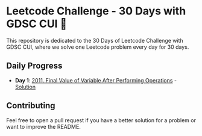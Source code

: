 #  Leetcode Challenge - 30 Days with GDSC CUI 🚀

This repository is dedicated to the 30 Days of Leetcode Challenge with GDSC CUI, where we solve one Leetcode problem every day for 30 days.

## Daily Progress

- **Day 1**: [2011. Final Value of Variable After Performing Operations](https://leetcode.com/problems/final-value-of-variable-after-performing-operations/?authuser=1) - [Solution](https://leetcode.com/problems/final-value-of-variable-after-performing-operations/submissions/?utm_source=LCUS&utm_medium=ip_redirect&utm_campaign=transfer2china)


## Contributing
Feel free to open a pull request if you have a better solution for a problem or want to improve the README.
